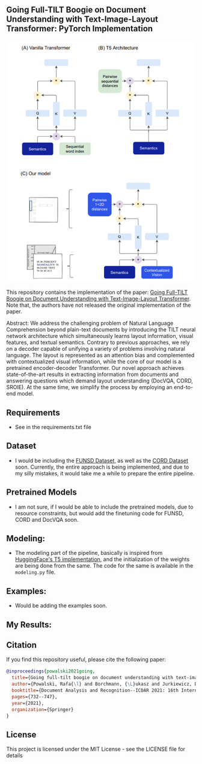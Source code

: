 ## Going Full-TILT Boogie on Document Understanding with Text-Image-Layout Transformer: PyTorch Implementation

![TiLT architecture](images/tilt_arch.png)

This repository contains the implementation of the paper: [Going Full-TILT Boogie on Document Understanding with Text-Image-Layout Transformer](https://arxiv.org/pdf/2102.09550v3.pdf). Note that, the authors have not released the original implementation of the paper.

Abstract: We address the challenging problem of Natural Language Comprehension beyond plain-text documents by introducing the TILT neural network architecture which simultaneously learns layout information, visual features, and textual semantics. Contrary to previous approaches, we rely on a decoder capable of unifying a variety of problems involving natural language. The layout is represented as an attention bias and complemented with contextualized visual information, while the core of our model is a pretrained encoder-decoder Transformer. Our novel approach achieves state-of-the-art results in extracting information from documents and answering questions which demand layout understanding (DocVQA, CORD, SROIE). At the same time, we simplify the process by employing an end-to-end model.


## Requirements
* See in the requirements.txt file


## Dataset
* I would be including the [FUNSD Dataset](https://guillaumejaume.github.io/FUNSD/), as well as the [CORD Dataset](https://github.com/clovaai/cord) soon. Currently, the entire approach is being implemented, and due to my silly mistakes, it would take me a while to prepare the entire pipeline.


## Pretrained Models
* I am not sure, if I would be able to include the pretrained models, due to resource constraints, but would add the finetuning code for FUNSD, CORD and DocVQA soon.


## Modeling:
* The modeling part of the pipeline, basically is inspired from [HuggingFace's T5 implementation](https://huggingface.co/docs/transformers/model_doc/t5), and the initialization of the weights are being done from the same. The code for the same is available in the `modeling.py` file.


## Examples:
* Would be adding the examples soon.

## My Results:

## Citation
If you find this repository useful, please cite the following paper:
```bibtex
@inproceedings{powalski2021going,
  title={Going full-tilt boogie on document understanding with text-image-layout transformer},
  author={Powalski, Rafa{\l} and Borchmann, {\L}ukasz and Jurkiewicz, Dawid and Dwojak, Tomasz and Pietruszka, Micha{\l} and Pa{\l}ka, Gabriela},
  booktitle={Document Analysis and Recognition--ICDAR 2021: 16th International Conference, Lausanne, Switzerland, September 5--10, 2021, Proceedings, Part II 16},
  pages={732--747},
  year={2021},
  organization={Springer}
}
```

## License
This project is licensed under the MIT License - see the LICENSE file for details
